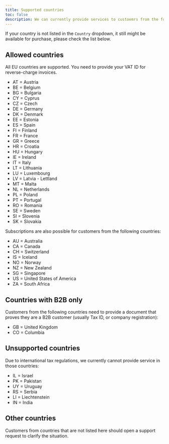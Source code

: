 ```yaml
---
title: Supported countries
toc: false
description: We can currently provide services to custoemrs from the following countries 
---
```


If your country is not listed in the `Country` dropdown, it still might be available for purchase, please check the list below.

## Allowed countries 

All EU countries are supported. You need to provide your VAT ID for reverse-charge invoices.

- AT = Austria
- BE = Belgium
- BG = Bulgaria
- CY = Cyprus
- CZ = Czech
- DE = Germany
- DK = Denmark
- EE = Estonia
- ES = Spain
- FI = Finland
- FR = France
- GR = Greece
- HR = Croatia
- HU = Hungary
- IE = Ireland
- IT = Italy
- LT = Lithuania
- LU = Luxembourg
- LV = Latvia - Lettland
- MT = Malta
- NL = Netherlands
- PL = Poland
- PT = Portugal
- RO = Romania
- SE = Sweden
- SI = Slovenia
- SK = Slovakia

Subscriptions are also possible for customers from the following countries:

- AU = Australia
- CA = Canada
- CH = Switzerland
- IS = Iceland
- NO = Norway
- NZ = New Zealand
- SG = Singapore
- US = United States of America
- ZA = South Africa

## Countries with B2B only

Customers from the following countries need to provide a document that proves they are a B2B customer (usually Tax ID, or company registration):

- GB = United Kingdom
- CO = Columbia

## Unsupported countries

Due to international tax regulations, we currently cannot provide service in those countries:

- IL = Israel
- PK = Pakistan
- UY = Uruguay
- RS = Serbia
- LI = Liechtenstein
- IN = India

## Other countries

Customers from countries that are not listed here should open a support request to clarify the situation.
